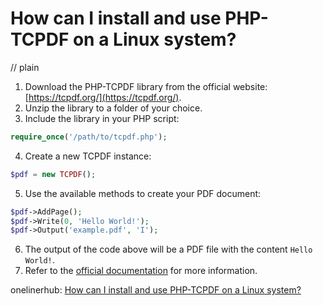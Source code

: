 # How can I install and use PHP-TCPDF on a Linux system?
// plain

1. Download the PHP-TCPDF library from the official website: [https://tcpdf.org/](https://tcpdf.org/).
2. Unzip the library to a folder of your choice.
3. Include the library in your PHP script:
```php
require_once('/path/to/tcpdf.php');
```
4. Create a new TCPDF instance:
```php
$pdf = new TCPDF();
```
5. Use the available methods to create your PDF document:
```php
$pdf->AddPage();
$pdf->Write(0, 'Hello World!');
$pdf->Output('example.pdf', 'I');
```
6. The output of the code above will be a PDF file with the content `Hello World!`.
7. Refer to the [official documentation](https://tcpdf.org/docs.php) for more information.

onelinerhub: [How can I install and use PHP-TCPDF on a Linux system?](https://onelinerhub.com/php-tcpdf/how-can-i-install-and-use-php-tcpdf-on-a-linux-system)